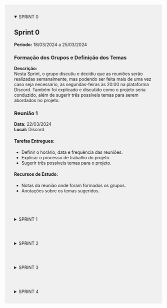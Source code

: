 <details style="background-color: #f0f0f0; padding: 30px;" open> 
  <summary style="font-weigth: bold;">SPRINT 0</summary>
<h2>Sprint 0</h2>
<p><strong>Período:</strong> 18/03/2024 a 25/03/2024</p>

<h3>Formação dos Grupos e Definição dos Temas</h3>
<p><strong>Descrição:</strong><br>
Nesta Sprint, o grupo discutiu e decidiu que as reuniões serão realizadas semanalmente, mas podendo ser feita mais de uma vez caso seja necessário, às segundas-feiras às 20:00 na plataforma Discord. Também foi explicado e discutido como o projeto seria conduzido, além de sugerir três possíveis temas para serem abordados no projeto.</p>

<h3>Reunião 1</h3>
<p><strong>Data:</strong> 22/03/2024<br>
<strong>Local:</strong> Discord</p>

<h4>Tarefas Entregues:</h4>
<ul>
  <li>Definir o horário, data e frequência das reuniões.</li>
  <li>Explicar o processo de trabalho do projeto.</li>
  <li>Sugerir três possíveis temas para o projeto.</li>
</ul>

<h4>Recursos de Estudo:</h4>
<ul>
  <li>Notas da reunião onde foram formados os grupos.</li>
  <li>Anotações sobre os temas sugeridos.</li>
</ul>

</details>

<details style="background-color: #f0f0f0; padding: 30px;" > 
  <summary style="font-weigth: bold;">SPRINT 1</summary>
<h2>Sprint 1</h2>
<p><strong>Período:</strong> 25/03/2024 a 01/04/2024</p>

<h3>Estudo do GitHub e Metodologia Ágil</h3>
<p><strong>Descrição:</strong><br>
Nesta Sprint, o time se concentrou em estudar o GitHub e a metodologia ágil para nos prepararmos para o desenvolvimento do projeto. Esta sprint foi dedicada a compreender os princípios básicos de controle de versão, colaboração em equipe e práticas ágeis de desenvolvimento de software.</p>

<h3>Reunião 2</h3>
<p><strong>Data:</strong> 25/03/2024<br>
<strong>Local:</strong> Discord</p>

<h4>Tarefas Entregues:</h4>
<ul>
  <li>Estudar o funcionamento básico do GitHub.</li>
  <li>Criar e clonar repositórios no GitHub.</li>
  <li>Realizar commits, push e pull requests.</li>
  <li>Entender o conceito de branch e merge.</li>
  <li>Familiarizar-se com a metodologia ágil e seus princípios.</li>
  <li>Pesquisar e discutir sobre as práticas ágeis mais relevantes para o nosso projeto.</li>
</ul>

<h4>Recursos de Estudo:</h4>
<ul>
  <li>Tutoriais e documentação do GitHub.</li>
  <li>Livros e artigos sobre metodologia ágil.</li>
  <li>Material de referência sobre controle de versão e colaboração em equipe.</li>
</ul>

</details>

<details style="background-color: #f0f0f0; padding: 30px;" > 
  <summary style="font-weigth: bold;">SPRINT 2</summary>
<h2>Sprint 2</h2>
<p><strong>Período:</strong> 01/04/2024 a 08/04/2024</p>

<h3>Estudo do Querido Diário, Raspagem de Dados e Metodologias de Desenvolvimento</h3>
<p><strong>Descrição:</strong><br>
Nesta Sprint, dedicamos tempo para estudar e entender os conceitos relacionados à contribuição para o projeto Querido Diário, além de aprofundar nossos conhecimentos em raspagem de dados, criação de spiders, utilização do Scrapy e práticas de desenvolvimento colaborativo como Git Flow, GitHub e Scrum.</p>

<h3>Reunião 3</h3>
<p><strong>Data:</strong> 01/04/2024<br>
<strong>Local:</strong> Discord</p>

<h4>Tarefas Entregues:</h4>
<ul>
  <li>Pesquisar e compreender o projeto Querido Diário e suas diretrizes para contribuição.</li>
  <li>Estudar os princípios e técnicas de raspagem de dados.</li>
  <li>Explorar a criação de spiders para coleta de informações.</li>
  <li>Aprender sobre o funcionamento do Scrapy como ferramenta de scraping.</li>
  <li>Entender os conceitos e fluxos de trabalho do Git Flow.</li>
  <li>Praticar a utilização avançada do GitHub para colaboração em equipe.</li>
  <li>Aprofundar os conhecimentos sobre Scrum e sua aplicação no contexto do projeto.</li>
</ul>

<h4>Recursos de Estudo:</h4>
<ul>
  <li>Documentação do Querido Diário.</li>
  <li>Tutoriais e materiais sobre raspagem de dados.</li>
  <li>Documentação oficial do Scrapy.</li>
  <li>Livros e artigos sobre Git Flow e GitHub.</li>
  <li>Recursos sobre metodologia Scrum.</li>
</ul>

</details>

<details style="background-color: #f0f0f0; padding: 30px;" > 
  <summary style="font-weigth: bold;">SPRINT 3</summary>
<h2>Sprint 3</h2>
<p><strong>Período:</strong> 08/04/2024 a 15/04/2024</p>

<h3>Alteração da fonte de dados</h3>
<p><strong>Descrição:</strong><br>
Nesta Sprint o grupo decidiu, através de uma reunião, não utilizar mais o Querido Diário como a fonte de dados do projeto. Foi decidido então utilizar o Portal Nacional de Contratações Públicas (PNCP) como nossa fonte de dados. Além disso, o grupo também revisou mais alguns comandos do Git para que fossem feitas melhores aplicações no nosso projeto. Ademais, estudamos mais sobre web scraping, pois será bastante utilizado para que seja feita a raspagem de dados do PNCP. Por fim, foi decidido o que cada participante faria até a próxima sprint, que seria: utilização do Figma para criação da página do projeto, web scraping para raspar dados do PNCP, implementação da arquitetura do nosso projeto e criação do diagrama da arquitetura.</p>

<h3>Reunião 4</h3>
<p><strong>Data:</strong> 10/04/2024<br>
<strong>Local:</strong> Discord</p>

<h4>Tarefas Entregues:</h4>
<ul>
  <li>Revisar comandos do Git.</li>
  <li>Estudar e aperfeiçoar como fazer webscraping.</li>
  <li>Entender quais dados coletar do Portal Nacional de Contratações Públicas.</li>
  <li>Utilizar o Figma para fazer o design e a arquitetura do projeto.</li>
</ul>

<h4>Recursos de Estudo:</h4>
<ul>
  <li>Aula de revisão ministrada pelo líder do grupo sobre comandos de Git.</li>
  <li>Análise do site do Portal Nacional de Contratações Públicas.</li>
  <li>Documentação oficial do Scrapy.</li>
  <li>Utilização da ferramenta de design Figma.</li>
</ul>

</details>

<details style="background-color: #f0f0f0; padding: 30px;" > 
  <summary style="font-weigth: bold;">SPRINT 4</summary>
<h2>Sprint 4</h2>
<p><strong>Período:</strong> 15/04/2024 a 22/04/2024</p>

<h3>Novo método para coletar os dados do PNCP</h3>
<p><strong>Descrição:</strong><br>
Nesta Sprint, inicialmente, cada participante apresentou para o grupo o que realizou durante a semana e como está o andamento do projeto. Após isso, foi apresentada a nova maneira que seria feita a coleta de dados do PCNP, que não consistiria mais em fazer uma raspagem direta dos dados do PNCP e sim da API fornecida pelo próprio Portal. Após isso, foram passadas as novas tarefas, que seriam essas: Consumir os dados da API do PNCP e implementá-los os dados do arquivo JSON para um banco de dados, desenvolvimento da lógica para recuperar os dados de maiores valores das empresas, implementação e melhoria do site do projeto e desenvolvimento do cadastro e do login do usuário.</p>

<h3>Reunião 5</h3>
<p><strong>Data:</strong> 17/04/2024<br>
<strong>Local:</strong> Discord</p>

<h4>Tarefas Entregues:</h4>
<ul>
  <li>Criação do esboço do site no Figma</li>
  <li>Diagrama da arquitetura</li>
  <li>Molde da arquitetura do projeto</li>
  <li>Apresentação da API do PNCP</li>
  <li>Criação do código de cadastro e login do usuário</li>
</ul>

<h4>Recursos de Estudo:</h4>
<ul>
  <li>API do Portal Nacional de Contratações Públicas</li>
  <li>Figma</li>
</ul>
